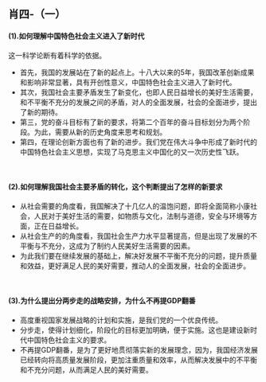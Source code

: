 ##	肖四-（一）

####	(1).如何理解中国特色社会主义进入了新时代

这一科学论断有着科学的依据。

*	首先，我国的发展站在了新的起点上。十八大以来的5年，我国改革创新成果和影响非常显著，具有开创性意义，中国特色社会主义进入了新时代。
*	其次，我国社会主要矛盾发生了新变化，也即人民日益增长的美好生活需要，和不平衡不充分的发展之间的矛盾，对人的全面发展，社会的全面进步，提出了新的期待。
*	第三，党的奋斗目标有了新的要求，将第二个百年的奋斗目标划分为两个阶段。为此，需要从新的历史角度来思考和规划。
*	第四，在理论创新方面也有了新的进步。我们党在伟大斗争中形成了新时代的中国特色社会主义思想，实现了马克思主义中国化的又一次历史性飞跃。

<br/>

####	(2).如何理解我国社会主要矛盾的转化，这个判断提出了怎样的新要求

*	从社会需要的角度看，我国解决了十几亿人的温饱问题，即将全面简称小康社会，人民对于美好生活的需要，如物质与文化，法制与道德，安全与环境等方面，正在日益增长。
*	从社会生产的的角度看，我国社会生产力水平显著提高，但是出现了发展的不平衡与不充分，这成为了制约人民美好生活需要的因素。
*	为此我们要在继续发展的基础上，解决好发展不平衡不充分的问题，提升质量和效益，更好满足人民的美好需要，推动人的全面发展，社会的全面进步。

<br/>

####	(3).为什么提出分两步走的战略安排，为什么不再提GDP翻番

*	高度重视国家发展战略的计划和实施，是我们党的一个优良传统。
*	分步走，使得计划细化，阶段化的目标更加明确，便于实施。这也是建设新时代中国特色社会主义的要求。
*	不再提GDP翻番，是为了更好地贯彻落实新的发展理念，因为，我国经济发展已经转向将高质量发展阶段，更加注重质量和效率，从而解决发展中的不平衡和不充分问题，从而满足人民的美好需要。

<br/>
